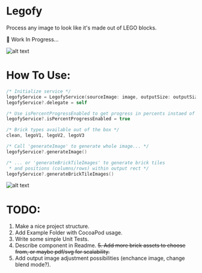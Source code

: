 # Legofy
Process any image to look like it's made out of LEGO blocks.

:construction: Work In Progress...

![alt text](https://github.com/oleh-zayats/Legofy/blob/master/Resources/Legofy.png)

# How To Use:
```swift
/* Initialize service */
legofyService = LegofyService(sourceImage: image, outputSize: outputSize, brickSize: 15.0)
legofyService?.delegate = self

/* Use isPercentProgressEnabled to get progress in percents instaed of default Float value */
legofyService?.isPercentProgressEnabled = true

/* Brick types available out of the box */
clean, legoV1, legoV2, legoV3

/* Call 'generateImage' to generate whole image... */
legofyService?.generateImage()

/* ... or 'generateBrickTileImages' to generate brick tiles 
 * and positions (columns/rows) within output rect */
legofyService?.generateBrickTileImages() 

```

![alt text](https://github.com/oleh-zayats/Legofy/blob/master/Resources/Legofy.gif)

# TODO: 
1. Make a nice project structure.
2. Add Example Folder with CocoaPod usage.
3. Write some simple Unit Tests.
4. Describe component in Readme.
~~5. Add more brick assets to choose from, or maybe pdf/svg for scalability.~~
6. Add output image adjustment possibilities (enchance image, change blend mode?).

